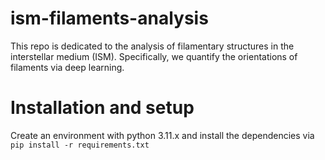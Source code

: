 # ism-filaments-analysis
This repo is dedicated to the analysis of filamentary structures in the interstellar medium (ISM). Specifically, we quantify the orientations of filaments via deep learning.

# Installation and setup
Create an environment with python 3.11.x and install the dependencies via ```pip install -r requirements.txt```
